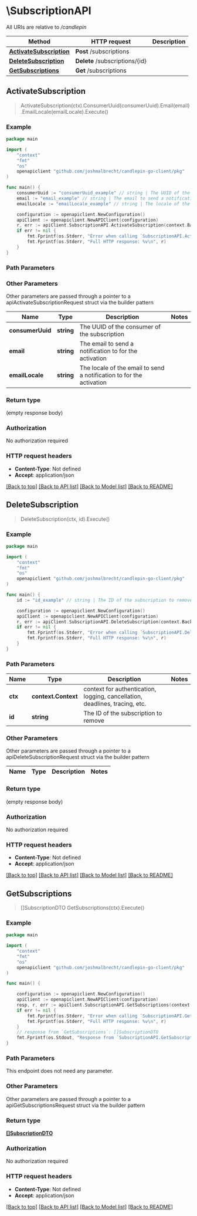 # \SubscriptionAPI

All URIs are relative to */candlepin*

Method | HTTP request | Description
------------- | ------------- | -------------
[**ActivateSubscription**](SubscriptionAPI.md#ActivateSubscription) | **Post** /subscriptions | 
[**DeleteSubscription**](SubscriptionAPI.md#DeleteSubscription) | **Delete** /subscriptions/{id} | 
[**GetSubscriptions**](SubscriptionAPI.md#GetSubscriptions) | **Get** /subscriptions | 



## ActivateSubscription

> ActivateSubscription(ctx).ConsumerUuid(consumerUuid).Email(email).EmailLocale(emailLocale).Execute()





### Example

```go
package main

import (
	"context"
	"fmt"
	"os"
	openapiclient "github.com/joshmalbrecht/candlepin-go-client/pkg"
)

func main() {
	consumerUuid := "consumerUuid_example" // string | The UUID of the consumer of the subscription
	email := "email_example" // string | The email to send a notification to for the activation
	emailLocale := "emailLocale_example" // string | The locale of the email to send a notification to for the activation

	configuration := openapiclient.NewConfiguration()
	apiClient := openapiclient.NewAPIClient(configuration)
	r, err := apiClient.SubscriptionAPI.ActivateSubscription(context.Background()).ConsumerUuid(consumerUuid).Email(email).EmailLocale(emailLocale).Execute()
	if err != nil {
		fmt.Fprintf(os.Stderr, "Error when calling `SubscriptionAPI.ActivateSubscription``: %v\n", err)
		fmt.Fprintf(os.Stderr, "Full HTTP response: %v\n", r)
	}
}
```

### Path Parameters



### Other Parameters

Other parameters are passed through a pointer to a apiActivateSubscriptionRequest struct via the builder pattern


Name | Type | Description  | Notes
------------- | ------------- | ------------- | -------------
 **consumerUuid** | **string** | The UUID of the consumer of the subscription | 
 **email** | **string** | The email to send a notification to for the activation | 
 **emailLocale** | **string** | The locale of the email to send a notification to for the activation | 

### Return type

 (empty response body)

### Authorization

No authorization required

### HTTP request headers

- **Content-Type**: Not defined
- **Accept**: application/json

[[Back to top]](#) [[Back to API list]](../README.md#documentation-for-api-endpoints)
[[Back to Model list]](../README.md#documentation-for-models)
[[Back to README]](../README.md)


## DeleteSubscription

> DeleteSubscription(ctx, id).Execute()





### Example

```go
package main

import (
	"context"
	"fmt"
	"os"
	openapiclient "github.com/joshmalbrecht/candlepin-go-client/pkg"
)

func main() {
	id := "id_example" // string | The ID of the subscription to remove

	configuration := openapiclient.NewConfiguration()
	apiClient := openapiclient.NewAPIClient(configuration)
	r, err := apiClient.SubscriptionAPI.DeleteSubscription(context.Background(), id).Execute()
	if err != nil {
		fmt.Fprintf(os.Stderr, "Error when calling `SubscriptionAPI.DeleteSubscription``: %v\n", err)
		fmt.Fprintf(os.Stderr, "Full HTTP response: %v\n", r)
	}
}
```

### Path Parameters


Name | Type | Description  | Notes
------------- | ------------- | ------------- | -------------
**ctx** | **context.Context** | context for authentication, logging, cancellation, deadlines, tracing, etc.
**id** | **string** | The ID of the subscription to remove | 

### Other Parameters

Other parameters are passed through a pointer to a apiDeleteSubscriptionRequest struct via the builder pattern


Name | Type | Description  | Notes
------------- | ------------- | ------------- | -------------


### Return type

 (empty response body)

### Authorization

No authorization required

### HTTP request headers

- **Content-Type**: Not defined
- **Accept**: application/json

[[Back to top]](#) [[Back to API list]](../README.md#documentation-for-api-endpoints)
[[Back to Model list]](../README.md#documentation-for-models)
[[Back to README]](../README.md)


## GetSubscriptions

> []SubscriptionDTO GetSubscriptions(ctx).Execute()





### Example

```go
package main

import (
	"context"
	"fmt"
	"os"
	openapiclient "github.com/joshmalbrecht/candlepin-go-client/pkg"
)

func main() {

	configuration := openapiclient.NewConfiguration()
	apiClient := openapiclient.NewAPIClient(configuration)
	resp, r, err := apiClient.SubscriptionAPI.GetSubscriptions(context.Background()).Execute()
	if err != nil {
		fmt.Fprintf(os.Stderr, "Error when calling `SubscriptionAPI.GetSubscriptions``: %v\n", err)
		fmt.Fprintf(os.Stderr, "Full HTTP response: %v\n", r)
	}
	// response from `GetSubscriptions`: []SubscriptionDTO
	fmt.Fprintf(os.Stdout, "Response from `SubscriptionAPI.GetSubscriptions`: %v\n", resp)
}
```

### Path Parameters

This endpoint does not need any parameter.

### Other Parameters

Other parameters are passed through a pointer to a apiGetSubscriptionsRequest struct via the builder pattern


### Return type

[**[]SubscriptionDTO**](SubscriptionDTO.md)

### Authorization

No authorization required

### HTTP request headers

- **Content-Type**: Not defined
- **Accept**: application/json

[[Back to top]](#) [[Back to API list]](../README.md#documentation-for-api-endpoints)
[[Back to Model list]](../README.md#documentation-for-models)
[[Back to README]](../README.md)


